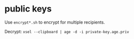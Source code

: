 # public keys

Use `encrypt*.sh` to encrypt for multiple recipients.

Decrypt: `xsel --clipboard | age -d -i private-key.age.priv`
